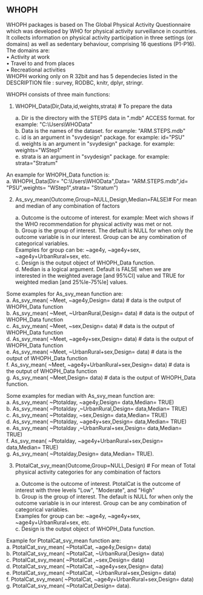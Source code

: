 ## WHOPH
WHOPH packages is based on The Global Physical Activity Questionnaire which was developed by WHO for physical activity surveillance in countries. It collects information on physical activity participation in three settings (or domains) as well as sedentary behaviour, comprising 16 questions (P1-P16). The domains are:\
• Activity at work\
• Travel to and from places\
• Recreational activities\
WHOPH working only on R 32bit and has 5 dependecies listed in the DESCRIPTION file : survey, RODBC, knitr, dplyr, stringr.

WHOPH consists of three main functions:
1. WHOPH_Data(Dir,Data,id,weights,strata) # To prepare the data

    a. Dir is the directory with the STEPS data in ".mdb" ACCESS format. for example: "C:\\Users\\WHOData"\
    b. Data is the names of the dataset. for example: "ARM.STEPS.mdb"\
    c. id is an argument in "svydesign" package. for example: id="PSU"\
    d. weights is an argument in "svydesign" package. for example: weights="WStep1"\
    e. strata is an argument in "svydesign" package. for example: strata="Stratum"
    
An example for WHOPH_Data function is:\
     a. WHOPH_Data(Dir= "C:\\Users\\WHOData",Data= "ARM.STEPS.mdb",id= "PSU",weights= "WStep1",strata= "Stratum")
      
2. As_svy_mean(Outcome,Group=NULL,Design,Median=FALSE)# For mean and median of any combination of factors

    a. Outcome is the outcome of interest. for example: Meet wich shows if the WHO recommendation for physical activity was met or not.\
    b. Group is the group of interest. The default is NULL for when only the outcome variable is in our interest. Group can be any combination of categorical variables.\
       Examples for group can be: ~age4y, ~age4y+sex, ~age4y+UrbanRural+sex, etc.\
    c. Design is the output object of WHOPH_Data function.\
    d. Median is a logical argument. Default is FALSE when we are interested in the weighted average [and 95%CI] value and TRUE for weighted median [and 25%le-75%le] values. 
    
Some examples for As_svy_mean function are:\
        a. As_svy_mean( ~Meet, ~age4y,Design= data) # data is the output of WHOPH_Data function\
        b. As_svy_mean( ~Meet, ~UrbanRural,Design= data) # data is the output of WHOPH_Data function\
        c. As_svy_mean( ~Meet, ~sex,Design= data) # data is the output of WHOPH_Data function\
        d. As_svy_mean( ~Meet, ~age4y+sex,Design= data) # data is the output of WHOPH_Data function\
        e. As_svy_mean( ~Meet, ~UrbanRural+sex,Design= data) # data is the output of WHOPH_Data function\
        f. As_svy_mean( ~Meet, ~age4y+UrbanRural+sex,Design= data) # data is the output of WHOPH_Data function\
        g. As_svy_mean( ~Meet,Design= data) # data is the output of WHOPH_Data function.

Some examples for median with As_svy_mean function are:\
        a. As_svy_mean( ~Ptotalday, ~age4y,Design= data,Median= TRUE)\
        b. As_svy_mean( ~Ptotalday ,~UrbanRural,Design= data,Median= TRUE)\
        c. As_svy_mean( ~Ptotalday, ~sex,Design= data,Median= TRUE)\
        d. As_svy_mean( ~Ptotalday, ~age4y+sex,Design= data,Median= TRUE)\
        e. As_svy_mean( ~Ptotalday ,~UrbanRural+sex,Design= data,Median= TRUE)\
        f. As_svy_mean( ~Ptotalday, ~age4y+UrbanRural+sex,Design= data,Median= TRUE)\
        g. As_svy_mean( ~Ptotalday,Design= data,Median= TRUE).
        
 
3. PtotalCat_svy_mean(Outcome,Group=NULL,Design) # For mean of Total physical activity categories for any combination of factors

    a. Outcome is the outcome of interest. PtotalCat is the outcome of interest with three levels "Low", "Moderate", and "High"\
    b. Group is the group of interest. The default is NULL for when only the outcome variable is in our interest. Group can be any combination of categorical variables.\
       Examples for group can be: ~age4y, ~age4y+sex, ~age4y+UrbanRural+sex, etc.\
    c. Design is the output object of WHOPH_Data function.
    
 Example for PtotalCat_svy_mean function are:\
        a. PtotalCat_svy_mean( ~PtotalCat, ~age4y,Design= data)\
        b. PtotalCat_svy_mean( ~PtotalCat, ~UrbanRural,Design= data)\
        c. PtotalCat_svy_mean( ~PtotalCat ,~sex,Design= data)\
        d. PtotalCat_svy_mean( ~PtotalCat, ~age4y+sex,Design= data)\
        e. PtotalCat_svy_mean( ~PtotalCat, ~UrbanRural+sex,Design= data)\
        f. PtotalCat_svy_mean( ~PtotalCat, ~age4y+UrbanRural+sex,Design= data)\
        g. PtotalCat_svy_mean( ~PtotalCat,Design= data).
